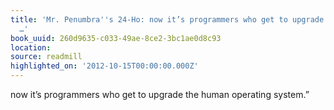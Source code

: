 ```yaml
---
title: 'Mr. Penumbra''s 24-Ho: now it’s programmers who get to upgrade the human operating
  …'
book_uuid: 260d9635-c033-49ae-8ce2-3bc1ae0d8c93
location: 
source: readmill
highlighted_on: '2012-10-15T00:00:00.000Z'
---
```


now it’s programmers who get to upgrade the human operating system.”